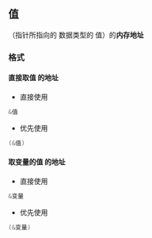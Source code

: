 ##  值
（指针所指向的 数据类型的 值）的**内存地址**

###   格式
####    直接取值 的地址
* 直接使用
```go
&值
```
* 优先使用
```go
(&值)
```

####    取变量的值 的地址
* 直接使用
```go
&变量
```
* 优先使用
```go
(&变量)
```
